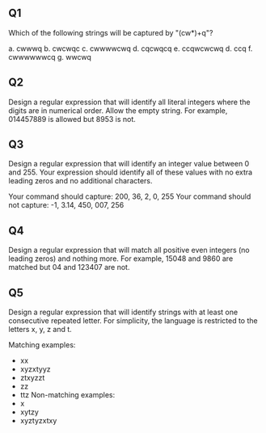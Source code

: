 ## Q1


Which of the following strings will be captured by "(cw*)+q"?

a. cwwwq
b. cwcwqc
c. cwwwwcwq
d. cqcwqcq
e. ccqwcwcwq
d. ccq
f. cwwwwwwcq
g. wwcwq

## Q2 

Design a regular expression that will identify all literal integers where the digits are in numerical order. Allow the empty string. For example, 014457889 is allowed but 8953 is not.

## Q3 

Design a regular expression that will identify an integer value between 0 and 255. Your expression should identify all of these values with no extra leading zeros and no additional characters.

Your command should capture: 200, 36, 2, 0, 255
Your command should not capture: -1, 3.14, 450, 007, 256

## Q4

Design a regular expression that will match all positive even integers (no leading zeros) and nothing more. For example, 15048 and 9860 are matched but 04 and 123407 are not.

## Q5

Design a regular expression that will identify strings with at least one
consecutive repeated letter. For simplicity, the language is restricted to the letters x, y, z and t.

Matching examples:
* xx
* xyzxtyyz
* ztxyzzt
* zz
* ttz
Non-matching examples:
* x
* xytzy
* xyztyzxtxy
